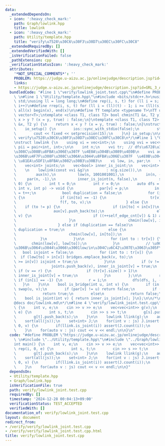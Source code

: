 ```yaml
---
data:
  _extendedDependsOn:
  - icon: ':heavy_check_mark:'
    path: Graph/lowlink.hpp
    title: lowlink
  - icon: ':heavy_check_mark:'
    path: Utility/template.hpp
    title: "verify\u7528\u30C6\u30F3\u30D7\u30EC\u30FC\u30C8"
  _extendedRequiredBy: []
  _extendedVerifiedWith: []
  _isVerificationFailed: false
  _pathExtension: cpp
  _verificationStatusIcon: ':heavy_check_mark:'
  attributes:
    '*NOT_SPECIAL_COMMENTS*': ''
    PROBLEM: https://judge.u-aizu.ac.jp/onlinejudge/description.jsp?id=GRL_3_A
    links:
    - https://judge.u-aizu.ac.jp/onlinejudge/description.jsp?id=GRL_3_A
  bundledCode: "#line 1 \"verify/lowlink_joint.test.cpp\"\n#define PROBLEM \"https://judge.u-aizu.ac.jp/onlinejudge/description.jsp?id=GRL_3_A\"\
    \ \n#line 1 \"Utility/template.hpp\"\n#include <bits/stdc++.h>\nusing namespace\
    \ std;\nusing ll = long long;\n#define rep(i, s, t) for (ll i = s; i < (ll)(t);\
    \ i++)\n#define rrep(i, s, t) for (ll i = (ll)(t) - 1; i >= (ll)(s); i--)\n#define\
    \ all(x) begin(x), end(x)\n\n#define TT template <typename T>\nTT using vec =\
    \ vector<T>;\ntemplate <class T1, class T2> bool chmin(T1 &x, T2 y) {\n    return\
    \ x > y ? (x = y, true) : false;\n}\ntemplate <class T1, class T2> bool chmax(T1\
    \ &x, T2 y) {\n    return x < y ? (x = y, true) : false;\n}\nstruct io_setup {\n\
    \    io_setup() {\n        ios::sync_with_stdio(false);\n        std::cin.tie(nullptr);\n\
    \        cout << fixed << setprecision(15);\n    }\n} io_setup;\n\n/*\n@brief\
    \ verify\u7528\u30C6\u30F3\u30D7\u30EC\u30FC\u30C8\n*/\n#line 1 \"Graph/lowlink.hpp\"\
    \nstruct lowlink {\n    using vi = vec<int>;\n    using vvi = vec<vi>;\n    using\
    \ pii = pair<int, int>;\n\n    int n;\n    vvi tr;  // dfs\u6728\u306B\u4F7F\u308F\
    \u308C\u308B\u8FBA\u306E\u307F \u4E0A\u304B\u3089\u4E0B\n    vvi aux;  // dfs\u6728\
    \u306B\u4F7F\u308F\u308C\u306A\u3044\u8FBA\u306E\u307F  \u4E0B\u304B\u3089\u4E0A\
    \ \u81EA\u5DF1\u8FBA\u3082\u30B3\u30B3\n    vi low, in, par;\n    vec<pii> bridges;\n\
    \    vec<int> joints;\n    vec<bool> inner_is_joint;\n    vec<int> self_edge_cnt;\n\
    \    \n    lowlink(const vvi &g)\n        : n(g.size()),\n          tr(n),\n \
    \         aux(n),\n          low(n, 1001001001),\n          in(n, -1),\n     \
    \     par(n, -1),\n          inner_is_joint(n, false),\n          self_edge_cnt(n,\
    \ 0) {\n        int t = 0;\n        int r = 0;\n        auto dfs = [&](auto f,\
    \ int v, int p) -> void {\n            par[v] = p;\n            in[v] = low[v]\
    \ = t++;\n            bool duplication = false;\n            for (int to : g[v])\
    \ {\n                if (in[to] == -1) {\n                    tr[v].push_back(to);\n\
    \                    f(f, to, v);\n                } else {\n                \
    \    if (to != p) {\n                        if (in[to] < in[v])\n           \
    \                 aux[v].push_back(to);\n                        else if (to ==\
    \ v) {\n                            if ((++self_edge_cnt[v]) & 1) aux[v].push_back(to);\n\
    \                        }\n                        chmin(low[v], in[to]);\n \
    \                   } else if (duplication == false)\n                       \
    \ duplication = true;\n                    else {\n                        aux[v].push_back(to);\n\
    \                        chmin(low[v], in[to]);\n                    }\n     \
    \           }\n            }\n\n            for (int to : tr[v]) {\n         \
    \       chmin(low[v], low[to]);\n            }\n            // \u90E8\u5206\u6728\
    \u306B\u3064\u3044\u3066\u3001low/in\u304C\u6C42\u307E\u3063\u305F\n         \
    \   bool isjoint = false;\n            for (int to : tr[v]) {\n              \
    \  if (low[to] > in[v]) bridges.emplace_back(v, to);\n                if (low[to]\
    \ >= in[v]) isjoint = true;\n            }\n\n            if (v != r && isjoint)\n\
    \                joints.push_back(v), inner_is_joint[v] = true;\n            else\
    \ if (v == r) {\n                if (tr[v].size() > 1)\n                    joints.push_back(v),\
    \ inner_is_joint[v] = true;\n            }\n        };\n\n        rep(i, 0, n)\
    \ if (in[i] == -1) {\n            r = i;\n            dfs(dfs, i, -1);\n     \
    \   }\n    }\n\n    bool is_bridge(int u, int v) {\n        if (in[u] > in[v])\
    \ swap(u, v);\n        if (par[v] != u) return false;\n        if (low[v] > in[u])\n\
    \            return true;\n        else\n            return false;\n    }\n\n\
    \    bool is_joint(int v) { return inner_is_joint[v]; }\n};\n\n/*\n@brief lowlink\n\
    @docs doc/lowlink.md\n*/\n#line 4 \"verify/lowlink_joint.test.cpp\"\n\nint main()\
    \ {\n    int v, e;\n    cin >> v >> e;\n    vec<vec<int>> g(v);\n    rep(i, 0,\
    \ e) {\n        int s, t;\n        cin >> s >> t;\n        g[s].push_back(t);\n\
    \        g[t].push_back(s);\n    }\n\n    lowlink llink(g);\n    auto js = llink.joints;\n\
    \    sort(all(js));\n    set<int> J;\n    for(int v : js) J.insert(v);\n    rep(i,\
    \ 0, v) {\n        if(llink.is_joint(i)) assert(J.count(i));\n        else assert(!(J.count(i)));\n\
    \    }\n    for(auto v : js) cout << v << endl;\n\n}\n"
  code: "#define PROBLEM \"https://judge.u-aizu.ac.jp/onlinejudge/description.jsp?id=GRL_3_A\"\
    \ \n#include \"../Utility/template.hpp\"\n#include \"../Graph/lowlink.hpp\"\n\n\
    int main() {\n    int v, e;\n    cin >> v >> e;\n    vec<vec<int>> g(v);\n   \
    \ rep(i, 0, e) {\n        int s, t;\n        cin >> s >> t;\n        g[s].push_back(t);\n\
    \        g[t].push_back(s);\n    }\n\n    lowlink llink(g);\n    auto js = llink.joints;\n\
    \    sort(all(js));\n    set<int> J;\n    for(int v : js) J.insert(v);\n    rep(i,\
    \ 0, v) {\n        if(llink.is_joint(i)) assert(J.count(i));\n        else assert(!(J.count(i)));\n\
    \    }\n    for(auto v : js) cout << v << endl;\n\n}"
  dependsOn:
  - Utility/template.hpp
  - Graph/lowlink.hpp
  isVerificationFile: true
  path: verify/lowlink_joint.test.cpp
  requiredBy: []
  timestamp: '2024-12-28 00:04:13+09:00'
  verificationStatus: TEST_ACCEPTED
  verifiedWith: []
documentation_of: verify/lowlink_joint.test.cpp
layout: document
redirect_from:
- /verify/verify/lowlink_joint.test.cpp
- /verify/verify/lowlink_joint.test.cpp.html
title: verify/lowlink_joint.test.cpp
---
```

